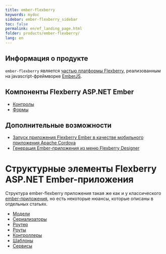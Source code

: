 ```yaml
---
title: ember-flexberry
keywords: mydoc
sidebar: ember-flexberry_sidebar
toc: false
permalink: en/ef_landing_page.html
folder: products/ember-flexberry/
lang: en
---
```


## Информация о продукте
`ember-flexberry` является [частью платформы Flexberry](http://flexberry.ru), реализованным на javascript-фреймворке [EmberJS](http://emberjs.com/).

## Компоненты Flexberry ASP.NET Ember
* [Контролы](ef_controls.html)
* [Формы](ef_forms.html)

## Дополнительные возможности
* [Запуск приложения Flexberry Ember в качестве мобильного приложения Apache Cordova](ef_cordova.html)
* [Генерация Ember-приложения из меню Flexberry Designer](ef_generator.html)


# Структурные элементы Flexberry ASP.NET Ember-приложения
Структура ember-flexberry приложения такая же как и у классического [ember-приложения](https://guides.emberjs.com/v2.0.0/getting-started/core-concepts/), но есть некоторые нюансы, которые описаны в отдельных статьях.

* [Модели](efd_model.html)
* [Сериализаторы](efd_serializer.html)
* [Роутер](ef_router.html)
* [Роуты](ef_route.html)
* [Контроллеры](ef_controller.html)
* [Шаблоны](ef_template.html)
* [Сервисы](ef_service.html)
